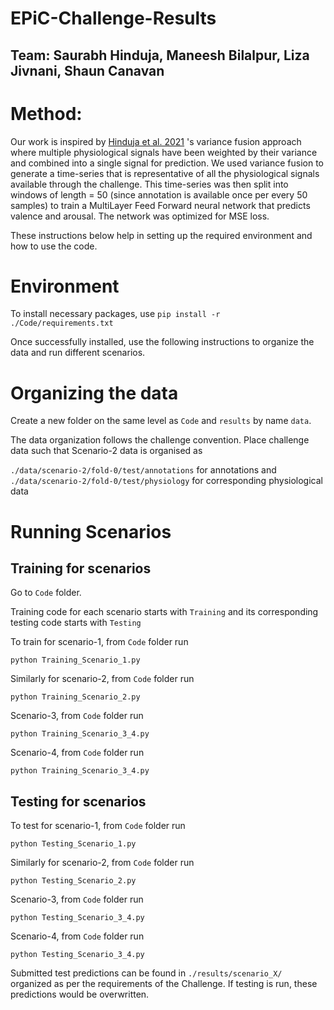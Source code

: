 # EPiC-Challenge-Results

## Team: Saurabh Hinduja, Maneesh Bilalpur, Liza Jivnani, Shaun Canavan


# Method:
Our work is inspired by [Hinduja et al. 2021](https://ieeexplore.ieee.org/abstract/document/9597422) 's variance fusion approach where multiple physiological signals have been weighted by their variance and combined into a single signal for prediction. We used variance fusion to generate a time-series that is representative of all the physiological signals available through the challenge. This time-series was then split into windows of length = 50 (since annotation is available once per every 50 samples) to train a MultiLayer Feed Forward neural network that predicts valence and arousal. The network was optimized for MSE loss.

These instructions below help in setting up the required environment and how to use the code.

# Environment

To install necessary packages, use `pip install -r ./Code/requirements.txt`

Once successfully installed, use the following instructions to organize the data and run different scenarios.

# Organizing the data

Create a new folder on the same level as `Code` and `results` by name `data`.

The data organization follows the challenge convention. Place challenge data such that Scenario-2 data is organised as 

`./data/scenario-2/fold-0/test/annotations` for annotations and `./data/scenario-2/fold-0/test/physiology` for corresponding physiological data

# Running Scenarios

## Training for scenarios

Go to `Code` folder.

Training code for each scenario starts with `Training` and its corresponding testing code starts with `Testing`

To train for scenario-1, from `Code` folder run

`python Training_Scenario_1.py`

Similarly for scenario-2, from `Code` folder run

`python Training_Scenario_2.py`

Scenario-3, from `Code` folder run

`python Training_Scenario_3_4.py`

Scenario-4, from `Code` folder run

`python Training_Scenario_3_4.py`


## Testing for scenarios

To test for scenario-1, from `Code` folder run

`python Testing_Scenario_1.py`

Similarly for scenario-2, from `Code` folder run

`python Testing_Scenario_2.py`

Scenario-3, from `Code` folder run

`python Testing_Scenario_3_4.py`

Scenario-4, from `Code` folder run

`python Testing_Scenario_3_4.py`


Submitted test predictions can be found in `./results/scenario_X/` organized as per the requirements of the Challenge. If testing is run, these predictions would be overwritten.
